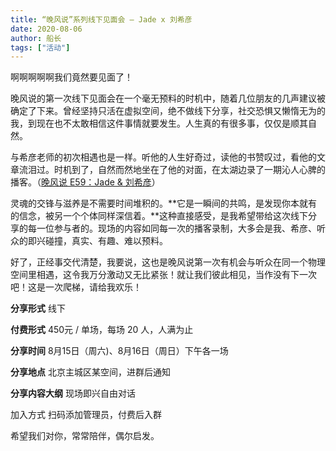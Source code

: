 ```yaml
---
title: “晚风说”系列线下见面会 — Jade x 刘希彦
date: 2020-08-06
author: 船长
tags: ["活动"]
---
```


啊啊啊啊啊我们竟然要见面了！

<!--more-->

晚风说的第一次线下见面会在一个毫无预料的时机中，随着几位朋友的几声建议被确定了下来。曾经坚持只活在虚拟空间，绝不做线下分享，社交恐惧又懒惰无为的我，到现在也不太敢相信这件事情就要发生。人生真的有很多事，仅仅是顺其自然。

与希彦老师的初次相遇也是一样。听他的人生好奇过，读他的书赞叹过，看他的文章流泪过。时机到了，自然而然地坐在了他的对面，在太湖边录了一期沁人心脾的播客。（[晚风说 E59：Jade & 刘希彦](http://mp.weixin.qq.com/s?__biz=MzA5Nzk4MDMxMg==&mid=2247486245&idx=1&sn=cc156419df37a2fcd36d8bb34527ef5a&chksm=9099d1d2a7ee58c4a9f7f330f8efffde7134e30bcee8338f6499f7016e29666e97cc0b9e56e6&scene=21#wechat_redirect)）

灵魂的交锋与滋养是不需要时间堆积的。**它是一瞬间的共鸣，是发现你本就有的信念，被另一个个体同样深信着。**这种直接感受，是我希望带给这次线下分享的每一位参与者的。现场的内容如同每一次的播客录制，大多会是我、希彦、听众的即兴碰撞，真实、有趣、难以预料。

好了，正经事交代清楚，我要说，这也是晚风说第一次有机会与听众在同一个物理空间里相遇，这令我万分激动又无比紧张！就让我们彼此相见，当作没有下一次吧！这是一次爬梯，请给我欢乐！

**分享形式**   线下

**付费形式**   450元 / 单场，每场 20 人，人满为止

**分享时间**   8月15日（周六)、8月16日（周日）下午各一场

**分享地点**   北京主城区某空间，进群后通知

**分享内容大纲**   现场即兴自由对话



 加入方式   扫码添加管理员，付费后入群




希望我们对你，常常陪伴，偶尔启发。

